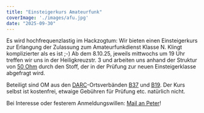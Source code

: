 ```yaml
---
title: "Einsteigerkurs Amateurfunk"
coverImage: './images/afu.jpg'
date: "2025-09-30"
---
```


Es wird hochfrequenzlastig im Hackzogtum: Wir bieten einen Einsteigerkurs zur Erlangung der Zulassung zum Amateurfunkdienst Klasse N. Klingt komplizierter als es ist ;-)
Ab dem 8.10.25, jeweils mittwochs um 19 Uhr treffen wir uns in der Heiligkreuzstr. 3 und arbeiten uns anhand der Struktur von [50 Ohm](https://50ohm.de) durch den Stoff, der in der Prüfung zur neuen Einsteigerklasse abgefragt wird.


Beteiligt sind OM aus den [DARC](https://darc.de)-Ortsverbänden [B37](Hassberge) und [B19](Coburg). Der Kurs selbst ist kostenfrei, etwaige Gebühren für Prüfung etc. natürlich nicht.


Bei Interesse oder festerem Anmeldungswillen: [Mail an Peter](mailto:peterisok@hackzogtum-coburg.de)!
